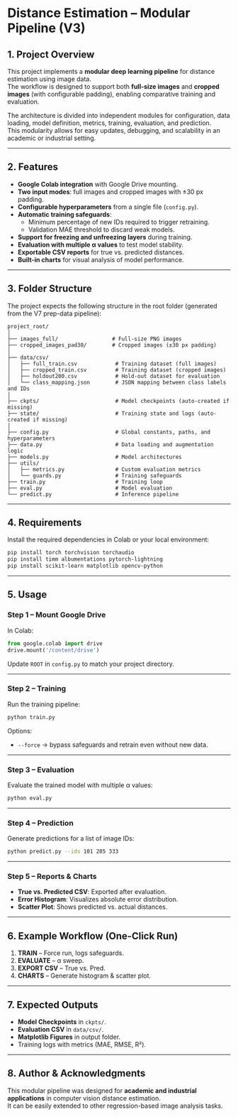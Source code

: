 # Distance Estimation – Modular Pipeline (V3)

## 1. Project Overview
This project implements a **modular deep learning pipeline** for distance estimation using image data.  
The workflow is designed to support both **full-size images** and **cropped images** (with configurable padding), enabling comparative training and evaluation.  

The architecture is divided into independent modules for configuration, data loading, model definition, metrics, training, evaluation, and prediction.  
This modularity allows for easy updates, debugging, and scalability in an academic or industrial setting.

---

## 2. Features
- **Google Colab integration** with Google Drive mounting.
- **Two input modes**: full images and cropped images with ±30 px padding.
- **Configurable hyperparameters** from a single file (`config.py`).
- **Automatic training safeguards**:
  - Minimum percentage of new IDs required to trigger retraining.
  - Validation MAE threshold to discard weak models.
- **Support for freezing and unfreezing layers** during training.
- **Evaluation with multiple α values** to test model stability.
- **Exportable CSV reports** for true vs. predicted distances.
- **Built-in charts** for visual analysis of model performance.

---

## 3. Folder Structure
The project expects the following structure in the root folder (generated from the V7 prep-data pipeline):

```
project_root/
│
├── images_full/                 # Full-size PNG images
├── cropped_images_pad30/        # Cropped images (±30 px padding)
│
├── data/csv/
│   ├── full_train.csv            # Training dataset (full images)
│   ├── cropped_train.csv         # Training dataset (cropped images)
│   ├── holdout200.csv            # Hold-out dataset for evaluation
│   └── class_mapping.json        # JSON mapping between class labels and IDs
│
├── ckpts/                        # Model checkpoints (auto-created if missing)
├── state/                        # Training state and logs (auto-created if missing)
│
├── config.py                     # Global constants, paths, and hyperparameters
├── data.py                       # Data loading and augmentation logic
├── models.py                     # Model architectures
├── utils/
│   ├── metrics.py                # Custom evaluation metrics
│   └── guards.py                 # Training safeguards
├── train.py                      # Training loop
├── eval.py                       # Model evaluation
└── predict.py                    # Inference pipeline
```

---

## 4. Requirements
Install the required dependencies in Colab or your local environment:

```bash
pip install torch torchvision torchaudio
pip install timm albumentations pytorch-lightning
pip install scikit-learn matplotlib opencv-python
```

---

## 5. Usage

### Step 1 – Mount Google Drive
In Colab:
```python
from google.colab import drive
drive.mount('/content/drive')
```
Update `ROOT` in `config.py` to match your project directory.

---

### Step 2 – Training
Run the training pipeline:
```bash
python train.py
```
Options:
- `--force` → bypass safeguards and retrain even without new data.

---

### Step 3 – Evaluation
Evaluate the trained model with multiple α values:
```bash
python eval.py
```

---

### Step 4 – Prediction
Generate predictions for a list of image IDs:
```bash
python predict.py --ids 101 205 333
```

---

### Step 5 – Reports & Charts
- **True vs. Predicted CSV**: Exported after evaluation.
- **Error Histogram**: Visualizes absolute error distribution.
- **Scatter Plot**: Shows predicted vs. actual distances.

---

## 6. Example Workflow (One-Click Run)
1. **TRAIN** – Force run, logs safeguards.
2. **EVALUATE** – α sweep.
3. **EXPORT CSV** – True vs. Pred.
4. **CHARTS** – Generate histogram & scatter plot.

---

## 7. Expected Outputs
- **Model Checkpoints** in `ckpts/`.
- **Evaluation CSV** in `data/csv/`.
- **Matplotlib Figures** in output folder.
- Training logs with metrics (MAE, RMSE, R²).

---

## 8. Author & Acknowledgments
This modular pipeline was designed for **academic and industrial applications** in computer vision distance estimation.  
It can be easily extended to other regression-based image analysis tasks.
